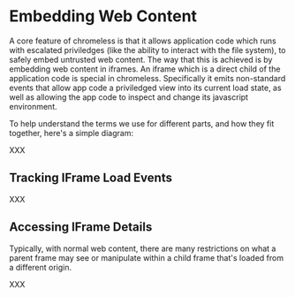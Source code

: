 # Embedding Web Content

A core feature of chromeless is that it allows application code which
runs with escalated priviledges (like the ability to interact with the
file system), to safely embed untrusted web content.  The way that
this is achieved is by embedding web content in iframes.  An iframe
which is a direct child of the application code is special in chromeless.
Specifically it emits non-standard events that allow app code a priviledged
view into its current load state, as well as allowing the app code to
inspect and change its javascript environment.

To help understand the terms we use for different parts, and how they fit
together, here's a simple diagram:

XXX

## Tracking IFrame Load Events

XXX

## Accessing IFrame Details

Typically, with normal web content, there are many restrictions on what a
parent frame may see or manipulate within a child frame that's loaded from
a different origin.

XXX
